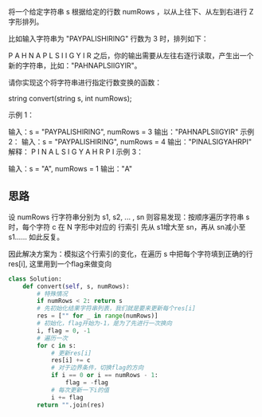 将一个给定字符串 s 根据给定的行数 numRows ，以从上往下、从左到右进行 Z 字形排列。

比如输入字符串为 "PAYPALISHIRING" 行数为 3 时，排列如下：

P   A   H   N
A P L S I I G
Y   I   R
之后，你的输出需要从左往右逐行读取，产生出一个新的字符串，比如："PAHNAPLSIIGYIR"。

请你实现这个将字符串进行指定行数变换的函数：

string convert(string s, int numRows);
 

示例 1：

输入：s = "PAYPALISHIRING", numRows = 3
输出："PAHNAPLSIIGYIR"
示例 2：
输入：s = "PAYPALISHIRING", numRows = 4
输出："PINALSIGYAHRPI"
解释：
P     I    N
A   L S  I G
Y A   H R
P     I
示例 3：

输入：s = "A", numRows = 1
输出："A"

## 思路
设 numRows 行字符串分别为 s1, s2, ... , sn 则容易发现：按顺序遍历字符串 s 时，每个字符 c 在 N 字形中对应的 行索引 先从
s1增大至 sn，再从 sn减小至 s1…… 如此反复。

因此解决方案为：模拟这个行索引的变化，在遍历 s 中把每个字符填到正确的行 res[i], 这里用到一个flag来做变向


```py
class Solution:
    def convert(self, s, numRows):
        # 特殊情况
        if numRows < 2: return s
        # 先初始化结果字符串列表，我们就是要来更新每个res[i]
        res = ["" for _ in range(numRows)]
        # 初始化，flag开始为-1，是为了先进行一次换向
        i, flag = 0, -1
        # 遍历一次
        for c in s:
            # 更新res[i]
            res[i] += c
            # 对于边界条件，切换flag的方向
            if i == 0 or i == numRows - 1:
                flag = -flag
            # 每次更新一下i的值
            i += flag
        return "".join(res)
```